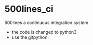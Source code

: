 # 500lines_ci
500lines a continuous integration system

- the code is changed to python3.
- use the gitpython.
